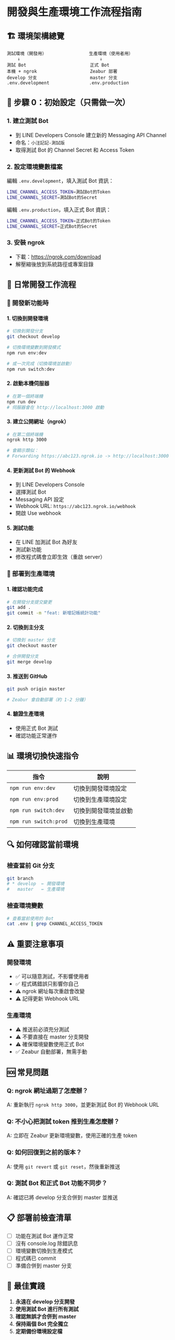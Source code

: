 # 開發與生產環境工作流程指南

## 🏗️ 環境架構總覽

```
測試環境（開發用）                生產環境（使用者用）
    ↓                              ↓
測試 Bot                        正式 Bot
本機 + ngrok                    Zeabur 部署
develop 分支                    master 分支
.env.development               .env.production
```

## 📱 步驟 0：初始設定（只需做一次）

### 1. 建立測試 Bot
- 到 LINE Developers Console 建立新的 Messaging API Channel
- 命名：`小汪記記-測試版`
- 取得測試 Bot 的 Channel Secret 和 Access Token

### 2. 設定環境變數檔案
編輯 `.env.development`，填入測試 Bot 資訊：
```bash
LINE_CHANNEL_ACCESS_TOKEN=測試Bot的Token
LINE_CHANNEL_SECRET=測試Bot的Secret
```

編輯 `.env.production`，填入正式 Bot 資訊：
```bash
LINE_CHANNEL_ACCESS_TOKEN=正式Bot的Token
LINE_CHANNEL_SECRET=正式Bot的Secret
```

### 3. 安裝 ngrok
- 下載：https://ngrok.com/download
- 解壓縮後放到系統路徑或專案目錄

## 🔄 日常開發工作流程

### 📝 開發新功能時

#### 1. 切換到開發環境
```bash
# 切換到開發分支
git checkout develop

# 切換環境變數到開發模式
npm run env:dev

# 或一次完成（切換環境並啟動）
npm run switch:dev
```

#### 2. 啟動本機伺服器
```bash
# 在第一個終端機
npm run dev
# 伺服器會在 http://localhost:3000 啟動
```

#### 3. 建立公開網址（ngrok）
```bash
# 在第二個終端機
ngrok http 3000

# 會顯示類似：
# Forwarding https://abc123.ngrok.io -> http://localhost:3000
```

#### 4. 更新測試 Bot 的 Webhook
- 到 LINE Developers Console
- 選擇測試 Bot
- Messaging API 設定
- Webhook URL: `https://abc123.ngrok.io/webhook`
- 開啟 Use webhook

#### 5. 測試功能
- 在 LINE 加測試 Bot 為好友
- 測試新功能
- 修改程式碼會立即生效（重啟 server）

### 🚀 部署到生產環境

#### 1. 確認功能完成
```bash
# 在開發分支提交變更
git add .
git commit -m "feat: 新增記帳統計功能"
```

#### 2. 切換到主分支
```bash
# 切換到 master 分支
git checkout master

# 合併開發分支
git merge develop
```

#### 3. 推送到 GitHub
```bash
git push origin master

# Zeabur 會自動部署（約 1-2 分鐘）
```

#### 4. 驗證生產環境
- 使用正式 Bot 測試
- 確認功能正常運作

## 📊 環境切換快速指令

| 指令 | 說明 |
|------|------|
| `npm run env:dev` | 切換到開發環境設定 |
| `npm run env:prod` | 切換到生產環境設定 |
| `npm run switch:dev` | 切換到開發環境並啟動 |
| `npm run switch:prod` | 切換到生產環境 |

## 🔍 如何確認當前環境

### 檢查當前 Git 分支
```bash
git branch
# * develop  ← 開發環境
#   master   ← 生產環境
```

### 檢查環境變數
```bash
# 查看當前使用的 Bot
cat .env | grep CHANNEL_ACCESS_TOKEN
```

## ⚠️ 重要注意事項

### 開發環境
- ✅ 可以隨意測試，不影響使用者
- ✅ 程式碼錯誤只影響你自己
- ⚠️ ngrok 網址每次重啟會改變
- ⚠️ 記得更新 Webhook URL

### 生產環境
- ⚠️ 推送前必須充分測試
- ⚠️ 不要直接在 master 分支開發
- ⚠️ 確保環境變數使用正式 Bot
- ✅ Zeabur 自動部署，無需手動

## 🆘 常見問題

### Q: ngrok 網址過期了怎麼辦？
A: 重新執行 `ngrok http 3000`，並更新測試 Bot 的 Webhook URL

### Q: 不小心把測試 token 推到生產怎麼辦？
A: 立即在 Zeabur 更新環境變數，使用正確的生產 token

### Q: 如何回復到之前的版本？
A: 使用 `git revert` 或 `git reset`，然後重新推送

### Q: 測試 Bot 和正式 Bot 功能不同步？
A: 確認已將 develop 分支合併到 master 並推送

## 📋 部署前檢查清單

- [ ] 功能在測試 Bot 運作正常
- [ ] 沒有 console.log 除錯訊息
- [ ] 環境變數切換到生產模式
- [ ] 程式碼已 commit
- [ ] 準備合併到 master 分支

## 🎯 最佳實踐

1. **永遠在 develop 分支開發**
2. **使用測試 Bot 進行所有測試**
3. **確認無誤才合併到 master**
4. **保持兩個 Bot 完全獨立**
5. **定期備份環境設定檔**